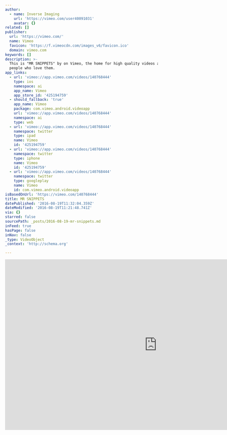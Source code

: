 ```yaml
---
author:
  - name: Inverse Imaging
    url: 'https://vimeo.com/user40091031'
    avatar: {}
related: []
publisher:
  url: 'https://vimeo.com/'
  name: Vimeo
  favicon: 'https://f.vimeocdn.com/images_v6/favicon.ico'
  domain: vimeo.com
keywords: []
description: >-
  This is "MR SNIPPETS" by on Vimeo, the home for high quality videos and the
  people who love them.
app_links:
  - url: 'vimeo://app.vimeo.com/videos/140768444'
    type: ios
    namespace: ai
    app_name: Vimeo
    app_store_id: '425194759'
  - should_fallback: 'true'
    app_name: Vimeo
    package: com.vimeo.android.videoapp
    url: 'vimeo://app.vimeo.com/videos/140768444'
    namespace: ai
    type: web
  - url: 'vimeo://app.vimeo.com/videos/140768444'
    namespace: twitter
    type: ipad
    name: Vimeo
    id: '425194759'
  - url: 'vimeo://app.vimeo.com/videos/140768444'
    namespace: twitter
    type: iphone
    name: Vimeo
    id: '425194759'
  - url: 'vimeo://app.vimeo.com/videos/140768444'
    namespace: twitter
    type: googleplay
    name: Vimeo
    id: com.vimeo.android.videoapp
isBasedOnUrl: 'https://vimeo.com/140768444'
title: MR SNIPPETS
datePublished: '2016-08-19T11:32:04.359Z'
dateModified: '2016-08-19T11:21:48.741Z'
via: {}
starred: false
sourcePath: _posts/2016-08-19-mr-snippets.md
inFeed: true
hasPage: false
inNav: false
_type: VideoObject
_context: 'http://schema.org'

---
```

<iframe src="https://cdn.embedly.com/widgets/media.html?src=https%3A%2F%2Fplayer.vimeo.com%2Fvideo%2F140768444&amp;url=https%3A%2F%2Fvimeo.com%2F140768444&amp;image=https%3A%2F%2Fi.vimeocdn.com%2Fvideo%2F545761277_1280.jpg&amp;key=b7d04c9b404c499eba89ee7072e1c4f7&amp;type=text%2Fhtml&amp;schema=vimeo" width="1000" height="563" scrolling="no" frameborder="0" allowfullscreen="" style=""></iframe>